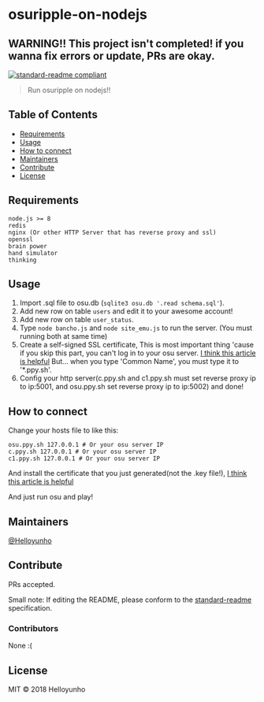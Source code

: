 # osuripple-on-nodejs

## WARNING!! This project isn't completed! if you wanna fix errors or update, PRs are okay.

[![standard-readme compliant](https://img.shields.io/badge/standard--readme-OK-green.svg?style=flat-square)](https://github.com/RichardLitt/standard-readme)

> Run osuripple on nodejs!!

## Table of Contents

- [Requirements](#requirements)
- [Usage](#usage)
- [How to connect](#how-to-connect)
- [Maintainers](#maintainers)
- [Contribute](#contribute)
- [License](#license)

## Requirements

```
node.js >= 8
redis
nginx (Or other HTTP Server that has reverse proxy and ssl)
openssl
brain power
hand simulator
thinking
```

## Usage

1. Import .sql file to osu.db (`sqlite3 osu.db '.read schema.sql'`).
2. Add new row on table `users` and edit it to your awesome account!
3. Add new row on table `user_status`.
4. Type `node bancho.js` and `node site_emu.js` to run the server. (You must running both at same time)
5. Create a self-signed SSL certificate, This is most important thing 'cause if you skip this part, you can't log in to your osu server. [I think this article is helpful](https://www.akadia.com/services/ssh_test_certificate.html) But... when you type 'Common Name', you must type it to '*.ppy.sh'.
6. Config your http server(c.ppy.sh and c1.ppy.sh must set reverse proxy ip to ip:5001, and osu.ppy.sh set reverse proxy ip to ip:5002) and done!

## How to connect

Change your hosts file to like this:
```
osu.ppy.sh 127.0.0.1 # Or your osu server IP
c.ppy.sh 127.0.0.1 # Or your osu server IP
c1.ppy.sh 127.0.0.1 # Or your osu server IP
```

And install the certificate that you just generated(not the .key file!), [I think this article is helpful](https://community.spiceworks.com/how_to/1839-installing-self-signed-ca-certificate-in-windows)

And just run osu and play!

## Maintainers

[@Helloyunho](https://github.com/Helloyunho)

## Contribute

PRs accepted.

Small note: If editing the README, please conform to the [standard-readme](https://github.com/RichardLitt/standard-readme) specification.

### Contributors

None :(

## License

MIT © 2018 Helloyunho
